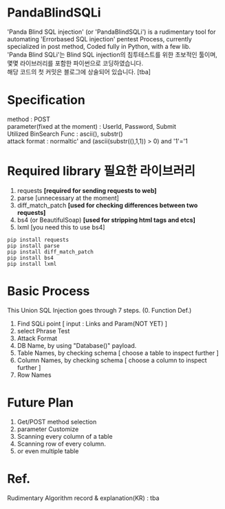 # PandaBlindSQLi
'Panda Blind SQL injection' (or 'PandaBlindSQLi') is a rudimentary tool for automating 'Errorbased SQL injection' pentest Process, currently specialized in post method, Coded fully in Python, with a few lib.<br/>
'Panda Blind SQLi'는 Blind SQL injection의 침투테스트를 위한 초보적인 툴이며, 몇몇 라이브러리를 포함한 파이썬으로 코딩하였습니다.<br/>
해당 코드의 첫 커밋은 블로그에 상술되어 있습니다. [tba]<br/>

# Specification
method : POST
<br/>parameter(fixed at the moment) : UserId, Password, Submit
<br/>Utilized BinSearch Func : ascii(), substr()
<br/>attack format : normaltic' and (ascii(substr((),1,1)) > 0) and '1'='1


# Required library 필요한 라이브러리
1. requests                **[required for sending requests to web]**
2. parse                   [unnecessary at the moment]
3. diff_match_patch        **[used for checking differences between two requests]**
4. bs4 (or BeautifulSoap)  **[used for stripping html tags and etcs]**
5. lxml                    [you need this to use bs4]

~~~
pip install requests
pip install parse
pip install diff_match_patch
pip install bs4
pip install lxml
~~~

# Basic Process
This Union SQL Injection goes through 7 steps.
(0. Function Def.)
1. Find SQLi point [ input : Links and Param(NOT YET) ]
2. select Phrase Test 
3. Attack Format 
4. DB Name, by using "Database()" payload.
5. Table Names, by checking schema [ choose a table to inspect further ]
6. Column Names, by checking schema [ choose a column to inspect further ]
7. Row Names 


# Future Plan
1. Get/POST method selection
2. parameter Customize
3. Scanning every column of a table
4. Scanning row of every column.
5. or even multiple table

# Ref.
Rudimentary Algorithm record & explanation(KR) : tba
